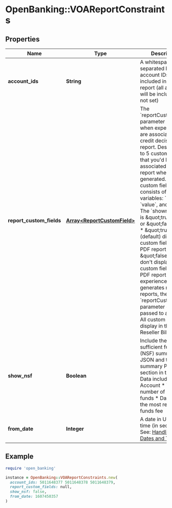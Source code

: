 # OpenBanking::VOAReportConstraints

## Properties

| Name | Type | Description | Notes |
| ---- | ---- | ----------- | ----- |
| **account_ids** | **String** | A whitespace-separated list of account IDs to be included in the report (all accounts will be included if not set) | [optional] |
| **report_custom_fields** | [**Array&lt;ReportCustomField&gt;**](ReportCustomField.md) | The &#x60;reportCustomFields&#x60; parameter is used when experiences are associated with a credit decisioning report.  Designate up to 5 custom fields that you&#39;d like associated with the report when it&#39;s generated. Every custom field consists of three variables: &#x60;label&#x60;, &#x60;value&#x60;, and &#x60;shown&#x60;. The &#x60;shown&#x60; variable is \&quot;true\&quot; or \&quot;false\&quot;. * \&quot;true\&quot;: (default) display the custom field in the PDF report * \&quot;false\&quot;: don&#39;t display the custom field in the PDF report  For an experience that generates multiple reports, the &#x60;reportCustomFields&#x60; parameter gets passed to all reports.  All custom fields display in the Reseller Billing API. | [optional] |
| **show_nsf** | **Boolean** | Include the non-sufficient funds (NSF) summary JSON and the NSF summary PDF section in the report. Data included: * Account  * Total number of NSF funds  * Days since the most recent NFS funds fee | [optional] |
| **from_date** | **Integer** | A date in Unix epoch time (in seconds). See: [Handling Epoch Dates and Times](https://developer.mastercard.com/open-banking-us/documentation/codes-and-formats/). | [optional] |

## Example

```ruby
require 'open_banking'

instance = OpenBanking::VOAReportConstraints.new(
  account_ids: 5011648377 5011648378 5011648379,
  report_custom_fields: null,
  show_nsf: false,
  from_date: 1607450357
)
```

